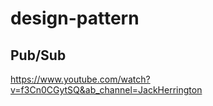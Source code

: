 # design-pattern

## Pub/Sub

https://www.youtube.com/watch?v=f3Cn0CGytSQ&ab_channel=JackHerrington
